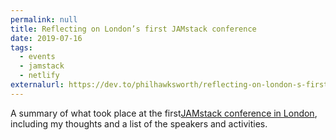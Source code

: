 ```yaml
---
permalink: null
title: Reflecting on London’s first JAMstack conference
date: 2019-07-16
tags:
  - events
  - jamstack
  - netlify
externalurl: https://dev.to/philhawksworth/reflecting-on-london-s-first-jamstack-conference-13e9
---
```


A summary of what took place at the first[JAMstack conference in London](https://2019.jamstackconf/com/london), including my thoughts and a list of the speakers and activities.
